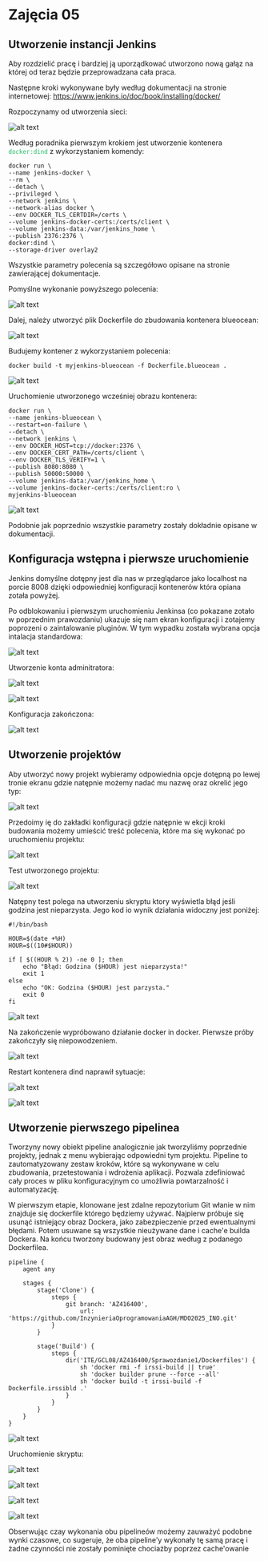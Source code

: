 # Zajęcia 05

## Utworzenie instancji Jenkins

Aby rozdzielić pracę i bardziej ją uporządkować utworzono nową gałąz na której od teraz będzie przeprowadzana cała praca.

Następne kroki wykonywane były według dokumentacji na stronie internetowej: https://www.jenkins.io/doc/book/installing/docker/

Rozpoczynamy od utworzenia sieci:

![alt text](./img/image15.png)

Według poradnika pierwszym krokiem jest utworzenie kontenera <code style="color:rgb(35, 186, 101);"> docker:dind</code> z wykorzystaniem komendy:

    docker run \
    --name jenkins-docker \
    --rm \
    --detach \
    --privileged \
    --network jenkins \
    --network-alias docker \
    --env DOCKER_TLS_CERTDIR=/certs \
    --volume jenkins-docker-certs:/certs/client \
    --volume jenkins-data:/var/jenkins_home \
    --publish 2376:2376 \
    docker:dind \
    --storage-driver overlay2

Wszystkie parametry polecenia są szczegółowo opisane na stronie zawierającej dokumentacje.

Pomyślne wykonanie powyższego polecenia:

![alt text](./img/image12.png)

Dalej, należy utworzyć plik Dockerfile do zbudowania kontenera blueocean:

![alt text](./img/dockerfile.png)

Budujemy kontener z wykorzystaniem polecenia:

    docker build -t myjenkins-blueocean -f Dockerfile.blueocean .

![alt text](./img/image8.png)    

Uruchomienie utworzonego wcześniej obrazu kontenera:

    docker run \
    --name jenkins-blueocean \
    --restart=on-failure \
    --detach \
    --network jenkins \
    --env DOCKER_HOST=tcp://docker:2376 \
    --env DOCKER_CERT_PATH=/certs/client \
    --env DOCKER_TLS_VERIFY=1 \
    --publish 8080:8080 \
    --publish 50000:50000 \
    --volume jenkins-data:/var/jenkins_home \
    --volume jenkins-docker-certs:/certs/client:ro \
    myjenkins-blueocean

![alt text](./img/image18.png)

Podobnie jak poprzednio wszystkie parametry zostały dokładnie opisane w dokumentacji.

## Konfiguracja wstępna i pierwsze uruchomienie

Jenkins domyślne dotępny jest dla nas w przeglądarce jako localhost na porcie 8008 dzięki odpowiedniej konfiguracji kontenerów która opiana zotała powyżej.

Po odblokowaniu i pierwszym uruchomieniu Jenkinsa (co pokazane zotało w poprzednim prawozdaniu) ukazuje się nam ekran konfiguracji i zotajemy poprozeni o zaintalowanie pluginów. W tym wypadku została wybrana opcja intalacja standardowa: 

![alt text](./img/image16.png)

Utworzenie konta adminitratora:

![alt text](./img/image11.png)

![alt text](./img/image2.png)

Konfiguracja zakończona:

![alt text](./img/image1.png)

## Utworzenie projektów

Aby utworzyć nowy projekt wybieramy odpowiednia opcje dotępną po lewej tronie ekranu gdzie natępnie możemy nadać mu nazwę oraz okrelić jego typ:

![alt text](./img/image7.png)

Przedoimy ię do zakładki konfiguracji gdzie natępnie w ekcji kroki budowania możemy umieścić treść polecenia, które ma się wykonać po uruchomieniu projektu:

![alt text](./img/image14.png)

Test utworzonego projektu:

![alt text](./img/image9.png)

Natępny test polega na utworzeniu skryptu ktory wyświetla błąd jeśli godzina jest nieparzysta. Jego kod io wynik działania widoczny jest poniżej:

    #!/bin/bash

    HOUR=$(date +%H)
    HOUR=$((10#$HOUR))  

    if [ $((HOUR % 2)) -ne 0 ]; then
        echo "Błąd: Godzina ($HOUR) jest nieparzysta!"
        exit 1
    else
        echo "OK: Godzina ($HOUR) jest parzysta."
        exit 0
    fi

![alt text](./img/image5.png)

Na zakończenie wypróbowano działanie docker in docker. Pierwsze próby zakończyły się niepowodzeniem.

![alt text](./img/image10.png)

Restart kontenera dind naprawił sytuacje: 

![alt text](./img/image20.png)

![alt text](./img/image19.png)

## Utworzenie pierwszego pipelinea

Tworzyny nowy obiekt pipeline analogicznie jak tworzyliśmy poprzednie projekty, jednak z menu wybierając odpowiedni tym projektu.
Pipeline to zautomatyzowany zestaw kroków, które są wykonywane w celu zbudowania, przetestowania i wdrożenia aplikacji. Pozwala zdefiniować cały proces w pliku konfiguracyjnym co umożliwia powtarzalność i automatyzację.

W pierwszym etapie, klonowane jest zdalne repozytorium Git włanie w nim znajduje się dockerfile którego będziemy używać. Najpierw próbuje się usunąć istniejący obraz Dockera, jako zabezpieczenie przed ewentualnymi błędami. Potem usuwane są wszystkie nieużywane dane i cache'e builda Dockera. Na końcu tworzony budowany jest obraz według z podanego Dockerfilea.

    pipeline {
        agent any

        stages {
            stage('Clone') {
                steps {
                    git branch: 'AZ416400', 
                        url: 'https://github.com/InzynieriaOprogramowaniaAGH/MDO2025_INO.git'
                }
            }

            stage('Build') {
                steps {
                    dir('ITE/GCL08/AZ416400/Sprawozdanie1/Dockerfiles') {
                        sh 'docker rmi -f irssi-build || true'
                        sh 'docker builder prune --force --all'
                        sh 'docker build -t irssi-build -f Dockerfile.irssibld .'
                    }
                }
            }
        }
    }

![alt text](./img/image6.png)

Uruchomienie skryptu:

![alt text](./img/image13.png)

![alt text](./img/image3.png)

![alt text](./img/image17.png)

![alt text](./img/image4.png)

Obserwując czay wykonania obu pipelineów możemy zauważyć podobne wynki czasowe, co sugeruje, że oba pipeline'y wykonały tę samą pracę i żadne czynności nie zostały pominięte chociażby poprzez cache'owanie

